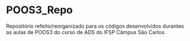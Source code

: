 # POOS3_Repo
 Repositório refeito/reorganizado para os códigos desenvolvidos durantes as aulas de POOS3 do curso de ADS do IFSP Câmpus São Carlos.

